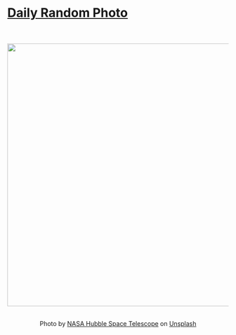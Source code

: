 # [Daily Random Photo](https://www.dailyrandomphoto.com/)

<div align="center">
  <br>
  <br>
  <a href="https://www.dailyrandomphoto.com/p/2025/2025-02-20/"><img src="https://images.unsplash.com/photo-1711560707076-d50fbf8a3a26?crop=entropy&cs=tinysrgb&fit=max&fm=jpg&ixid=M3w3NzUwOHwwfDF8cmFuZG9tfHx8fHx8fHx8MTc0MDAxMjA0NXw&ixlib=rb-4.0.3&q=80&w=1080" width="600px"></a>
  <br>
  <br>
  <p class="has-text-grey">Photo by <a href="https://unsplash.com/@hubblespacetelescope?utm_source=Daily%20Random%20Photo&amp;utm_medium=referral" target="_blank" rel="noopener noreferrer">NASA Hubble Space Telescope</a> on <a href="https://unsplash.com/photos/a-large-star-in-the-middle-of-the-night-sky-ZkDH_u3y2pk?utm_source=Daily%20Random%20Photo&amp;utm_medium=referral" target="_blank" rel="noopener noreferrer">Unsplash</a></p>
</div>
